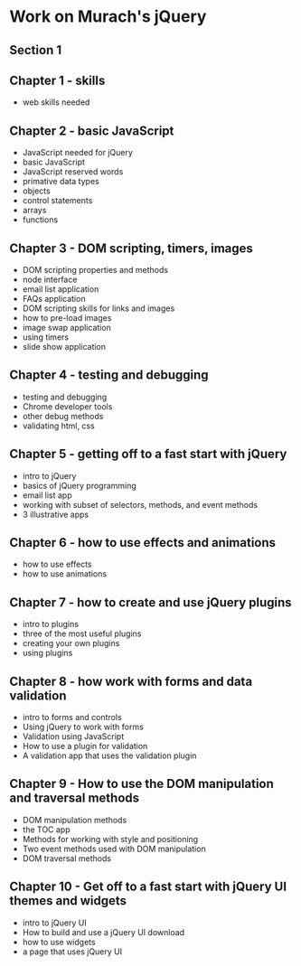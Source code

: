 # Work on Murach's jQuery

## Section 1

## Chapter 1 - skills
- web skills needed

## Chapter 2 - basic JavaScript
- JavaScript needed for jQuery
- basic JavaScript
- JavaScript reserved words
- primative data types
- objects
- control statements
- arrays
- functions

## Chapter 3 - DOM scripting, timers, images
- DOM scripting properties and methods
- node interface
- email list application
- FAQs application
- DOM scripting skills for links and images
- how to pre-load images
- image swap application
- using timers
- slide show application

## Chapter 4 - testing and debugging
- testing and debugging
- Chrome developer tools
- other debug methods
- validating html, css

## Chapter 5 - getting off to a fast start with jQuery
- intro to jQuery
- basics of jQuery programming
- email list app
- working with subset of selectors, methods, and event methods
- 3 illustrative apps

## Chapter 6 - how to use effects and animations
- how to use effects 
- how to use animations

## Chapter 7 - how to create and use jQuery plugins
- intro to plugins
- three of the most useful plugins
- creating your own plugins
- using plugins

## Chapter 8 - how work with forms and data validation
- intro to forms and controls
- Using jQuery to work with forms 
- Validation using JavaScript
- How to use a plugin for validation
- A validation app that uses the validation plugin

## Chapter 9 - How to use the DOM manipulation and traversal methods
- DOM manipulation methods
- the TOC app
- Methods for working with style and positioning
- Two event methods used with DOM manipulation
- DOM traversal methods
  
## Chapter 10 - Get off to a fast start with jQuery UI themes and widgets
- intro to jQuery UI
- How to build and use a jQuery UI download
- how to use widgets
- a page that uses jQuery UI